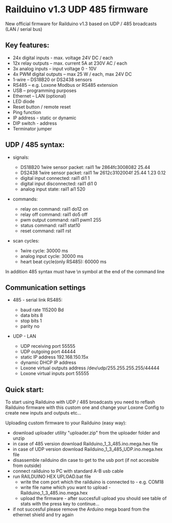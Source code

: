 # Railduino v1.3 UDP 485 firmware

New official firmware for Railduino v1.3 based on UDP / 485 broadcasts (LAN / serial bus)

Key features:
---------------

- 24x digital inputs - max. voltage 24V DC / each
- 12x relay outputs – max. current 5A at 230V AC / each
- 3x analog inputs – input voltage 0 - 10V
- 4x PWM digital outputs – max 25 W / each, max 24V DC
- 1-wire – DS18B20 or DS2438 sensors 
- RS485 – e.g. Loxone Modbus or RS485 extension
- USB – programming purposes
- Ethernet – LAN (optional)
- LED diode
- Reset button / remote reset
- Ping function
- IP address - static or dynamic
- DIP switch - address
- Terminator jumper

UDP / 485 syntax:
---------------------
 
   - signals:
     - DS18B20 1wire sensor packet:    rail1 1w 2864fc3008082 25.44
     - DS2438 1wire sensor packet:     rail1 1w 2612c3102004f 25.44 1.23 0.12
     - digital input connected:        rail1 di1 1
     - digital input disconnected:     rail1 di1 0
     - analog input state:             rail1 ai1 520
   
   - commands:
     - relay on command:               rail1 do12 on
     - relay off command:              rail1 do5 off
     - pwm output command:             rail1 pwm1 255
     - status command:                 rail1 stat10
     - reset command:                  rail1 rst
   
   - scan cycles:
     - 1wire cycle:                    30000 ms
     - analog input cycle:             30000 ms
     - heart beat cycle(only RS485):   60000 ms

In addition 485 syntax must have \n symbol at the end of the command line

Communication settings
-----------------------

- 485 - serial link RS485:
  - baud rate                    115200 Bd
  - data bits                        8
  - stop bits                         1
  - parity                                              no
  
- UDP - LAN
  - UDP receiving port                           55555
  - UDP outgoing port                            44444
  - static IP address                            192.168.150.15x
  - dynamic DHCP IP address
  - Loxone virtual outputs address    /dev/udp/255.255.255.255/44444
  - Loxone virtual inputs port    55555

Quick start:
----------------------

To start using Railduino with UDP / 485 broadcasts you need to reflash Railduino firmware with this custom one and change
your Loxone Config to create new inputs and outputs etc... 

Uploading custom firmware to your Railduino (easy way):

- download uploader utility "uploader.zip" from the uploader folder and unzip
- in case of 485 version download Railduino_1_3_485.ino.mega.hex file
- in case of UDP version download Railduino_1_3_485_UDP.ino.mega.hex file
- disassemble railduino din case to get to the usb port (if not accesible from outside)
- connect railduino to PC with standard A-B usb cable
- run RAILDUINO HEX UPLOAD.bat file
  - write the com port which the railduino is connected to - e.g. COM18
  - write file name which you want to upload - Railduino_1_3_485.ino.mega.hex
  - upload the firmware - after succesfull upload you should see table of stats with the press key to continue...
- if not succesful please remove the Arduino mega board from the ethernet shield and try again
  
